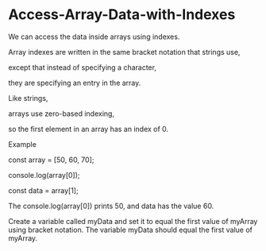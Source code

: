 # Access-Array-Data-with-Indexes

We can access the data inside arrays using indexes.

Array indexes are written in the same bracket notation that strings use,

except that instead of specifying a character,

they are specifying an entry in the array.

 Like strings,
 
arrays use zero-based indexing,

so the first element in an array has an index of 0.

Example

const array = [50, 60, 70];

console.log(array[0]);

const data = array[1];

The console.log(array[0]) prints 50, and data has the value 60.

Create a variable called myData and set it to equal the first value of myArray using bracket notation.
The variable myData should equal the first value of myArray.
